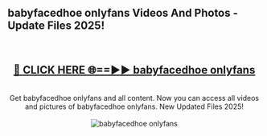 <h2>babyfacedhoe onlyfans Videos And Photos - Update Files 2025!</h2>
<br>
<div align="center">
<h2><a href="https://linkcuts.com/hfmhzwbr" rel="nofollow">🔴 CLICK HERE 🌐==►► babyfacedhoe onlyfans</a></h2>
<br>
Get babyfacedhoe onlyfans and all content. Now you can access all videos and pictures of babyfacedhoe onlyfans. New Updated Files 2025!
<br>
<br>
<a href="https://linkcuts.com/hfmhzwbr" rel="nofollow" data-target="animated-image.originalLink"><img src="https://i.ibb.co.com/WyWwxjT/player-gif2.gif" alt="babyfacedhoe onlyfans" style="max-width: 100%; display: inline-block;" data-target="animated-image.originalImage"></a>
</div>
<br>
